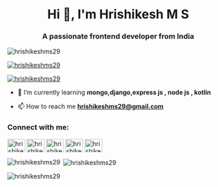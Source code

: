 <h1 align="center">Hi 👋, I'm Hrishikesh M S</h1>
<h3 align="center">A passionate frontend developer from India</h3>

<p align="left"> <img src="https://komarev.com/ghpvc/?username=hrishikeshms29&label=Profile%20views&color=0e75b6&style=flat" alt="hrishikeshms29" /> </p>

<p align="left"> <a href="https://github.com/ryo-ma/github-profile-trophy"><img src="https://github-profile-trophy.vercel.app/?username=hrishikeshms29" alt="hrishikeshms29" /></a> </p>

<p align="left"> <a href="https://twitter.com/hrishikeshms29" target="blank"><img src="https://img.shields.io/twitter/follow/hrishikeshms29?logo=twitter&style=for-the-badge" alt="hrishikeshms29" /></a> </p>

- 🌱 I’m currently learning **mongo,django,express js , node js , kotlin**

- 📫 How to reach me **hrishikeshms29@gmail.com**

<h3 align="left">Connect with me:</h3>
<p align="left">
<a href="https://twitter.com/hrishikeshms29" target="blank"><img align="center" src="https://raw.githubusercontent.com/rahuldkjain/github-profile-readme-generator/master/src/images/icons/Social/twitter.svg" alt="hrishikeshms29" height="30" width="40" /></a>
<a href="https://linkedin.com/in/hrishikeshmsh2003" target="blank"><img align="center" src="https://raw.githubusercontent.com/rahuldkjain/github-profile-readme-generator/master/src/images/icons/Social/linked-in-alt.svg" alt="hrishikeshmsh2003" height="30" width="40" /></a>
<a href="https://instagram.com/hrishikesh.m.s_29" target="blank"><img align="center" src="https://raw.githubusercontent.com/rahuldkjain/github-profile-readme-generator/master/src/images/icons/Social/instagram.svg" alt="hrishikesh.m.s_29" height="30" width="40" /></a>
<a href="https://www.hackerrank.com/hrishikeshms29" target="blank"><img align="center" src="https://raw.githubusercontent.com/rahuldkjain/github-profile-readme-generator/master/src/images/icons/Social/hackerrank.svg" alt="hrishikeshms29" height="30" width="40" /></a>
<a href="https://www.leetcode.com/hrishikeshms29" target="blank"><img align="center" src="https://raw.githubusercontent.com/rahuldkjain/github-profile-readme-generator/master/src/images/icons/Social/leet-code.svg" alt="hrishikeshms29" height="30" width="40" /></a>
</p>


<p><img align="left" src="https://github-readme-stats.vercel.app/api/top-langs?username=hrishikeshms29&show_icons=true&locale=en&layout=compact" alt="hrishikeshms29" /></p>

<p>&nbsp;<img align="center" src="https://github-readme-stats.vercel.app/api?username=hrishikeshms29&show_icons=true&locale=en" alt="hrishikeshms29" /></p>

<p><img align="center" src="https://github-readme-streak-stats.herokuapp.com/?user=hrishikeshms29&" alt="hrishikeshms29" /></p>
